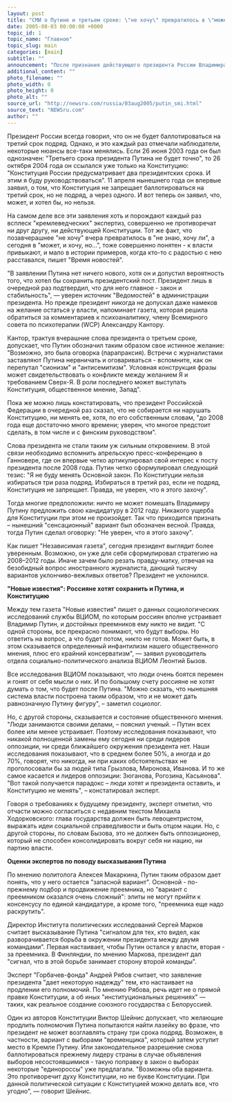 ```yaml
---
layout: post
title: "СМИ о Путине и третьем сроке: \"не хочу\" превратилось в \"может, и хочу, но...\""
date: 2005-08-03 00:00:00 +0000
topic_id: 1
topic_name: "Главное"
topic_slug: main
categories: [main]
subtitle: ""
announcement: "После признания действующего президента России Владимира Путина, сделанного во вторник на пресс-конференции по итогам визита в Финляндию, проблемы российско-финских отношений отошли на второй план. Президент заявил, что хотел бы остаться на третий срок, но ему не позволяет этого сделать Конституция. В среду все центральные газеты обсуждают очередную смену акцентов в высказываниях президента по поводу третьего срока."
additional_content: ""
photo_filename: ""
photo_width: 0
photo_height: 0
photo_alt: ""
source_url: "http://newsru.com/russia/03aug2005/putin_smi.html"
source_text: "NEWSru.com"
author: ""
---
```

Президент России всегда говорил, что он не будет баллотироваться на третий срок подряд. Однако, и это каждый раз отмечали наблюдатели, некоторые нюансы все-таки менялись. Если 26 июня 2003 года он был однозначен: "Третьего срока президента Путина не будет точно", то 26 октября 2004 года он ссылался уже только на Конституцию: "Конституция России предусматривает два президентских срока. И этим я буду руководствоваться". 11 апреля нынешнего года он впервые заявил, о том, что Конституция не запрещает баллотироваться на третий срок, но не подряд, а через одного. И вот теперь он заявил, что, может, и хотел бы, но нельзя.

На самом деле все эти заявления хоть и порождают каждый раз всплеск "кремлеведческих" экспертиз, совершенно не противоречат ни друг другу, ни действующей Конституции. Тот же факт, что позавчерашнее "не хочу" вчера превратилось в "не знаю, хочу ли", а сегодня в "может, и хочу, но...", тоже совершенно понятен - к власти привыкают, и мало в истории примеров, когда кто-то с радостью с нею расставался, пишет "Время новостей".

"В заявлении Путина нет ничего нового, хотя он и допустил вероятность того, что хотел бы сохранить президентский пост. Президент лишь в очередной раз подтвердил, что для него главное - закон и стабильность", &mdash; уверен источник "Ведомостей" в администрации президента. Но прежде президент никогда не допускал даже намеков на желание остаться у власти, напоминает газета, которая решила обратиться за комментариев к психоаналитику, члену Всемирного совета по психотерапии (WCP) Александру Кантору.

Кантор, трактуя вчерашние слова президента о третьем сроке, допускает, что Путин обозначил таким образом свое истинное желание: "Возможно, это была оговорка (парапраксия). Встречи с журналистами заставляют Путина нервничать и оговариваться - вспомните, как он перепутал "сионизм" и "антисемитизм". Условная конструкция фразы может свидетельствовать о конфликте между желанием Я и требованием Сверх-Я. В роли последнего может выступать Конституция, общественное мнение, Запад".

Пока же можно лишь констатировать, что президент Российской Федерации в очередной раз сказал, что не собирается ни нарушать Конституцию, ни менять ее, хотя, по его собственным словам, "до 2008 года еще достаточно много времени; уверен, что многое предстоит сделать, в том числе и с финским руководством".

Слова президента не стали таким уж сильным откровением. В этой связи необходимо вспомнить апрельскую пресс-конференцию в Ганновере, где он впервые четко артикулировал свой интерес к посту президента после 2008 года. Путин четко сформулировал следующий тезис: "Я не буду менять Основной закон. По Конституции нельзя избираться три раза подряд. Избираться в третий раз, если не подряд, Конституция не запрещает. Правда, не уверен, что я этого захочу".

Тогда многие предположили: ничто не может помешать Владимиру Путину предложить свою кандидатуру в 2012 году. Никакого ущерба для Конституции при этом не произойдет. Так что приходится признать – нынешний "сенсационный" вариант был обозначен весной. Правда, тогда Путин сделал оговорку: "Не уверен, что я этого захочу".

Как пишет "Независимая газета", сегодня президент выглядит более уверенным. Возможно, он уже для себя сформулировал стратегию на 2008–2012 годы. Иначе зачем было резать правду-матку, отвечая на безобидный вопрос иностранного журналиста, дающий тысячу вариантов уклончиво-вежливых ответов? Президент не уклонился.

<strong>"Новые известия": Россияне хотят сохранить и Путина, и Конституцию</strong>

Между тем газета "Новые известия" пишет о данных социологических исследований службы ВЦИОМ, по которым россиян вполне устраивает Владимир Путин, и достойных преемников ему никто не видит. "С одной стороны, все прекрасно понимают, что будут выборы. Но ответить на вопрос, а что будет потом, никто не готов. Может быть, в этом сказывается определенный инфантилизм нашего общественного мнения, плюс его крайний консерватизм", &mdash; заявил руководитель отдела социально-политического анализа ВЦИОМ Леонтий Бызов.

Все исследования ВЦИОМ показывают, что люди очень боятся перемен и гонят от себя мысли о них. И по большому счету россияне не хотят думать о том, что будет после Путина. "Можно сказать, что нынешняя система власти построена таким образом, что и не может дать равнозначную Путину фигуру", – заметил социолог.

Но, с другой стороны, сказывается и состояние общественного мнения. "Люди занимаются своими делами, – пояснил ученый. – Путин всех более или менее устраивает. Поэтому исследования показывают, что никакой полноценной замены ему сегодня ни среди лидеров оппозиции, ни среди ближайшего окружения президента нет. Наши исследования показывают, что в среднем более 50%, а иногда и до 70%, говорят, что никогда, ни при каких обстоятельствах не проголосовали бы за людей типа Грызлова, Миронова, Иванова. И то же самое касается и лидеров оппозиции: Зюганова, Рогозина, Касьянова". "Вот такой получается парадокс – люди хотят и президента оставить, и Конституцию не менять", – констатировал эксперт.

Говоря о требованиях к будущему президенту, эксперт отметил, что отчасти можно согласиться с недавним текстом Михаила Ходорковского: глава государства должен быть левоцентристом, выражать идеи социальной справедливости и быть отцом нации. Но, с другой стороны, по словам Бызова, это не должен быть оппозиционер, который не способен консолидировать вокруг себя ни нацию, ни партию власти.

<strong>Оценки экспертов по поводу высказывания Путина</strong>

По мнению политолога Алексея Макаркина, Путин таким образом дает понять, что у него остается "запасной вариант". Основной - по-прежнему подбор и продвижение преемника, но "вариант с преемником оказался очень сложный": элиты не могут прийти к консенсусу по единой кандидатуре, а кроме того, "преемника еще надо раскрутить".

Директор Института политических исследований Сергей Марков считает высказывание Путина "сигналом для тех, кто видел, как разворачивается борьба в окружении президента между двумя командами". Первая настаивает, чтобы Путин остался у власти, вторая - за преемника. В Финляндии, по мнению Маркова, президент дал "сигнал, что в этой борьбе занимает сторону второй команды".

Эксперт "Горбачев-фонда" Андрей Рябов считает, что заявление президента "дает некоторую надежду" тем, кто настаивает на продлении его полномочий. По мнению Рябова, речь идет не о прямой правке Конституции, а об иных "институциональных решениях" &mdash; таких, как реальное создание союзного государства с Белоруссией.

Один из авторов Конституции Виктор Шейнис допускает, что желающие продлить полномочия Путина попытаются найти лазейку во фразе, что президент не может возглавлять страну три срока подряд. Возможен, в частности, вариант с выборами "временщика", который затем уступит место в Кремле Путину. Или законодательное разрешение снова баллотироваться прежнему лидеру страны в случае объявления выборов несостоявшимися - такую поправку в закон о выборах некоторые "единороссы" уже предлагали. "Возможны оба варианта. Это противоречит духу Конституции, но не букве Конституции. При данной политической ситуации с Конституцией можно делать все, что угодно", &mdash; говорит Шейнис.
